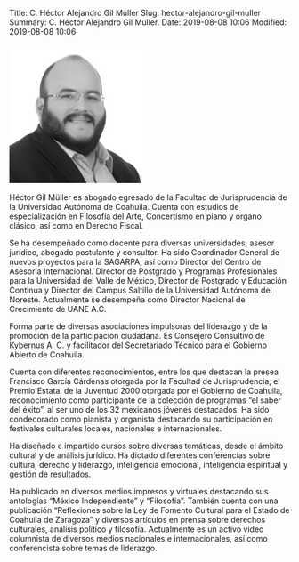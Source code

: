 Title: C. Héctor Alejandro Gil Muller
Slug: hector-alejandro-gil-muller
Summary: C. Héctor Alejandro Gil Muller.
Date: 2019-08-08 10:06
Modified: 2019-08-08 10:06


![C. Héctor Alejandro Gil Muller](hector-alejandro-gil-muller.jpg)

Héctor Gil Müller es abogado egresado de la Facultad de Jurisprudencia de la Universidad Autónoma de Coahuila. Cuenta con estudios de especialización en Filosofía del Arte, Concertismo en piano y órgano clásico, así como en Derecho Fiscal.

Se ha desempeñado como docente para diversas universidades, asesor jurídico, abogado postulante y consultor. Ha sido Coordinador General de nuevos proyectos para la SAGARPA, así como Director del Centro de Asesoría Internacional. Director de Postgrado y Programas Profesionales para la Universidad del Valle de México, Director de Postgrado y Educación Continua y Director del Campus Saltillo de la Universidad Autónoma del Noreste. Actualmente se desempeña como Director Nacional de Crecimiento de UANE A.C.

Forma parte de diversas asociaciones impulsoras del liderazgo y de la promoción de la participación ciudadana. Es Consejero Consultivo de Kybernus A. C. y facilitador del Secretariado Técnico para el Gobierno Abierto de Coahuila.

Cuenta con diferentes reconocimientos, entre los que destacan la presea Francisco García Cárdenas otorgada por la Facultad de Jurisprudencia, el Premio Estatal de la Juventud 2000 otorgada por el Gobierno de Coahuila, reconocimiento como participante de la colección de programas “el saber del éxito”, al ser uno de los 32 mexicanos jóvenes destacados.  Ha sido condecorado como pianista y organista destacando su participación en festivales culturales locales, nacionales e internacionales.

Ha diseñado e impartido cursos sobre diversas temáticas, desde el ámbito cultural y de análisis jurídico. Ha dictado diferentes conferencias sobre cultura, derecho y liderazgo, inteligencia emocional, inteligencia espiritual y gestión de resultados.

Ha publicado en diversos medios impresos y virtuales destacando sus antologías “México Independiente” y “Filosofía”. También cuenta con una publicación “Reflexiones sobre la Ley de Fomento Cultural para el Estado de Coahuila de Zaragoza” y diversos artículos en prensa sobre derechos culturales, análisis político y filosofía. Actualmente es un activo video columnista de diversos medios nacionales e internacionales, así como conferencista sobre temas de liderazgo.
